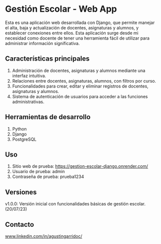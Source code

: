# Gestión Escolar - Web App

Esta es una aplicación web desarrollada con Django, que permite manejar el alta, baja y actualización de docentes, asignaturas y alumnos, y establecer conexiones entre ellos. Esta aplicación surge desde mi necesidad como docente de tener una herramienta fácil de utilizar para administrar información significativa. 

## Características principales

1. Administración de docentes, asignaturas y alumnos mediante una interfaz intuitiva.
2. Relaciones entre docentes, asignaturas, alumnos, con filtros por curso.
3. Funcionalidades para crear, editar y eliminar registros de docentes, asignaturas y alumnos.
4. Sistema de autenticación de usuarios para acceder a las funciones administrativas.

## Herramientas de desarrollo

1. Python
2. Django
3. PostgreSQL

## Uso

1. Sitio web de prueba: https://gestion-escolar-django.onrender.com/
2. Usuario de prueba: admin
3. Contraseña de prueba: prueba1234

## Versiones
v1.0.0: Versión inicial con funcionalidades básicas de gestión escolar. (20/07/23)

## Contacto

www.linkedin.com/in/agustingarridoc/
